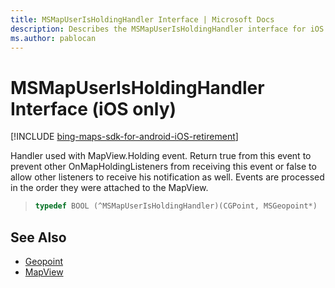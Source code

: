 ```yaml
---
title: MSMapUserIsHoldingHandler Interface | Microsoft Docs
description: Describes the MSMapUserIsHoldingHandler interface for iOS and provides the interface's syntax and additional references.
ms.author: pablocan
---
```


# MSMapUserIsHoldingHandler Interface (iOS only)

[!INCLUDE [bing-maps-sdk-for-android-iOS-retirement](../../../includes/bing-maps-sdk-for-android-iOS-retirement.md)]

Handler used with MapView.Holding event. Return true from this event to prevent other OnMapHoldingListeners from receiving this event or false to allow other listeners to receive his notification as well. Events are processed in the order they were attached to the MapView.

>```objectivec
> typedef BOOL (^MSMapUserIsHoldingHandler)(CGPoint, MSGeopoint*)
>```

## See Also

* [Geopoint](../Geopoint-class.md)
* [MapView](../MapView-class.md)